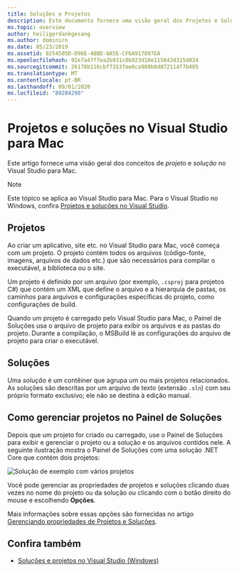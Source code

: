 ```yaml
---
title: Soluções e Projetos
description: Este documento fornece uma visão geral dos Projetos e Soluções no Visual Studio para Mac.
ms.topic: overview
author: heiligerdankgesang
ms.author: dominicn
ms.date: 05/23/2019
ms.assetid: 8254505D-D96E-48BD-8A5E-CF6A917897EA
ms.openlocfilehash: 92e7a47f7ea2b931c0b923d10e115843d315d024
ms.sourcegitcommit: 26178b116cbf7353fee6ca989b8d872114f7b405
ms.translationtype: MT
ms.contentlocale: pt-BR
ms.lasthandoff: 09/01/2020
ms.locfileid: "89284298"
---
```

# <a name="projects-and-solutions-in-visual-studio-for-mac"></a>Projetos e soluções no Visual Studio para Mac

Este artigo fornece uma visão geral dos conceitos de *projeto* e *solução* no Visual Studio para Mac.

> [!NOTE] 
> Este tópico se aplica ao Visual Studio para Mac. Para o Visual Studio no Windows, confira [Projetos e soluções no Visual Studio](/visualstudio/ide/solutions-and-projects-in-visual-studio).

## <a name="projects"></a>Projetos

Ao criar um aplicativo, site etc. no Visual Studio para Mac, você começa com um projeto. O projeto contém todos os arquivos (código-fonte, imagens, arquivos de dados etc.) que são necessários para compilar o executável, a biblioteca ou o site.

Um projeto é definido por um arquivo (por exemplo, `.csproj` para projetos C#) que contém um XML que define o arquivo e a hierarquia de pastas, os caminhos para arquivos e configurações específicas do projeto, como configurações de build.

Quando um projeto é carregado pelo Visual Studio para Mac, o Painel de Soluções usa o arquivo de projeto para exibir os arquivos e as pastas do projeto. Durante a compilação, o MSBuild lê as configurações do arquivo de projeto para criar o executável.

## <a name="solutions"></a>Soluções

Uma *solução* é um contêiner que agrupa um ou mais projetos relacionados. As soluções são descritas por um arquivo de texto (extensão `.sln`) com seu próprio formato exclusivo; ele não se destina à edição manual.

## <a name="managing-projects-in-the-solution-pad"></a>Como gerenciar projetos no Painel de Soluções

Depois que um projeto for criado ou carregado, use o Painel de Soluções para exibir e gerenciar o projeto ou a solução e os arquivos contidos nele. A seguinte ilustração mostra o Painel de Soluções com uma solução .NET Core que contém dois projetos:

![Solução de exemplo com vários projetos](media/solution-example.png)

Você pode gerenciar as propriedades de projetos e soluções clicando duas vezes no nome do projeto ou da solução ou clicando com o botão direito do mouse e escolhendo **Opções**.

Mais informações sobre essas opções são fornecidas no artigo [Gerenciando propriedades de Projetos e Soluções](managing-solutions-and-project-properties.md).

## <a name="see-also"></a>Confira também

- [Soluções e projetos no Visual Studio (Windows)](/visualstudio/ide/solutions-and-projects-in-visual-studio)
